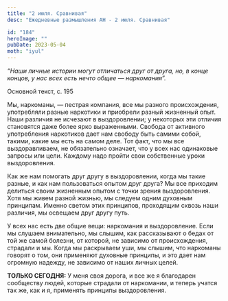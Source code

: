 ```yaml
---
title: "2 июля. Сравнивая"
desc: "Ежедневные размышления АН - 2 июля. Сравнивая"

id: "184"
heroImage: ""
pubDate: 2023-05-04
moth: "iyul"
---
```


_“Наши личные истории могут отличаться друг от друга, но, в конце концов, у
нас всех есть нечто общее — наркомания”._

Основной текст, с. 195

Мы, наркоманы, — пестрая компания, все мы разного происхождения, употребляли
разные наркотики и приобрели разный жизненный опыт. Наши различия не исчезают
в выздоровлении; у некоторых эти отличия становятся даже более ярко
выраженными. Свобода от активного употребления наркотиков дает нам свободу
быть самими собой, такими, какие мы есть на самом деле. Тот факт, что мы все
выздоравливаем, не обязательно означает, что у всех нас одинаковые запросы или
цели. Каждому надо пройти свои собственные уроки выздоровления.

Как же нам помогать друг другу в выздоровлении, когда мы такие разные, и как
нам пользоваться опытом друг друга? Мы все приходим делиться своим жизненным
опытом с точки зрения выздоровления. Хотя мы живем разной жизнью, мы следуем
одним духовным принципам. Именно светом этих принципов, проходящим сквозь наши
различия, мы освещаем друг другу путь.

У всех нас есть две общие вещи: наркомания и выздоровление. Если мы слушаем
внимательно, мы слышим, как рассказывают о бедах от той же самой болезни, от
которой, не зависимо от происхождения, страдали и мы. Когда мы раскрываем уши,
мы слышим, что наркоманы говорят о том, они применяют духовные принципы, и это
дает нам огромную надежду, не зависимо от наших личных целей.

**ТОЛЬКО СЕГОДНЯ:** У меня своя дорога, и все же я благодарен сообществу
людей, которые страдали от наркомании, и теперь учатся так же, как и я,
применять принципы выздоровления.
